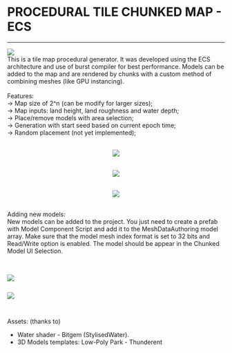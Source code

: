 # PROCEDURAL TILE CHUNKED MAP - ECS
----------------------------------------------
![](https://github.com/farpini/ProceduralTileChunkedMap_ECS/blob/main/TitleImage.JPG)<br />
This is a tile map procedural generator. It was developed using the ECS architecture and use of burst compiler for best performance.
Models can be added to the map and are rendered by chunks with a custom method of combining meshes (like GPU instancing).
<br /><br />Features:
<br />-> Map size of 2^n (can be modify for larger sizes);
<br />-> Map inputs: land height, land roughness and water depth;
<br />-> Place/remove models with area selection;
<br />-> Generation with start seed based on current epoch time;
<br />-> Random placement (not yet implemented);
<br /><br /><p align="center">
![](https://github.com/farpini/ProceduralTileChunkedMap_ECS/blob/main/Features.gif)<br /><br /><p align="center">
![](https://github.com/farpini/ProceduralTileChunkedMap_ECS/blob/main/Performance.gif)<br /><br /><p align="center">
![](https://github.com/farpini/ProceduralTileChunkedMap_ECS/blob/main/Chunk.gif)<br /><br /></p>
Adding new models:<br />
New models can be added to the project. You just need to create a prefab with Model Component Script and add it to the MeshDataAuthoring model array.
Make sure that the model mesh index format is set to 32 bits and Read/Write option is enabled. The model should be appear in the Chunked Model UI Selection.<br /><br />

![](https://github.com/farpini/ProceduralTileChunkedMap_ECS/blob/main/AddPrefab.JPG)<br /><br />
![](https://github.com/farpini/ProceduralTileChunkedMap_ECS/blob/main/MeshSettings.JPG)<br /><br />
----------------------------------------------
Assets: (thanks to)
- Water shader - Bitgem (StylisedWater).
- 3D Models templates: Low-Poly Park - Thunderent
